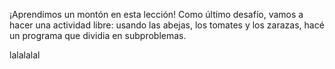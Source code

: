 ¡Aprendimos un montón en esta lección! Como último desafío, vamos a hacer una actividad libre: usando las abejas, los tomates y los zarazas, hacé un programa que dividia en subproblemas. 

lalalalal

